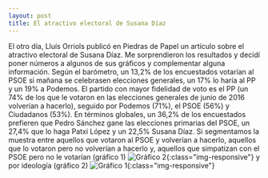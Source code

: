 ```yaml
---
layout: post
title: El atractivo electoral de Susana Díaz
---
```

El otro día, Lluís Orriols publicó en Piedras de Papel un artículo sobre el atractivo electoral de Susana Díaz. Me sorprendieron los resultados y decidí poner números a algunos de sus gráficos y complementar alguna información. Según el barómetro, un 13,2% de los encuestados votarían al PSOE si mañana se celebrasen elecciones generales, un 17% lo haría al PP y un 19% a Podemos. El partido con mayor fidelidad de voto es el PP (un 74% de los que le votaron en las elecciones generales de junio de 2016 volverían a hacerlo), seguido por Podemos (71%), el PSOE (56%) y Ciudadanos (53%). En términos globales, un 36,2% de los encuestados prefieren que Pedro Sánchez gane las elecciones primarias del PSOE, un 27,4% que lo haga Patxi López y un 22,5% Susana Díaz. Si segmentamos la muestra entre aquellos que votaron al PSOE y volverían a hacerlo, aquellos que lo votaron pero no volverían a hacerlo y, aquellos que simpatizan con el PSOE pero no le votarían (gráfico 1) 
![Gráfico 2](https://raw.githubusercontent.com/jose8david/jose8david.github.io/master/img/atractivo2.PNG){:class="img-responsive"}
y por ideología (gráfico 2)
![Gráfico 1](https://raw.githubusercontent.com/jose8david/jose8david.github.io/master/img/atractivo.PNG){:class="img-responsive"}
